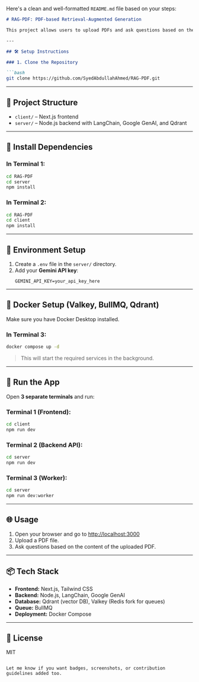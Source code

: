Here's a clean and well-formatted `README.md` file based on your steps:

```markdown
# RAG-PDF: PDF-based Retrieval-Augmented Generation

This project allows users to upload PDFs and ask questions based on their content using RAG (Retrieval-Augmented Generation) with vector search and LLMs.

---

## 🛠 Setup Instructions

### 1. Clone the Repository

```bash
git clone https://github.com/SyedAbdullahAhmed/RAG-PDF.git
```

---

## 📁 Project Structure

- `client/` – Next.js frontend
- `server/` – Node.js backend with LangChain, Google GenAI, and Qdrant

---

## 🔧 Install Dependencies

### In **Terminal 1**:
```bash
cd RAG-PDF
cd server
npm install
```

### In **Terminal 2**:
```bash
cd RAG-PDF
cd client
npm install
```

---

## 🔑 Environment Setup

1. Create a `.env` file in the `server/` directory.
2. Add your **Gemini API key**:
   ```
   GEMINI_API_KEY=your_api_key_here
   ```

---

## 🐳 Docker Setup (Valkey, BullMQ, Qdrant)

Make sure you have Docker Desktop installed.

### In **Terminal 3**:
```bash
docker compose up -d
```

> This will start the required services in the background.

---

## 🚀 Run the App

Open **3 separate terminals** and run:

### Terminal 1 (Frontend):
```bash
cd client
npm run dev
```

### Terminal 2 (Backend API):
```bash
cd server
npm run dev
```

### Terminal 3 (Worker):
```bash
cd server
npm run dev:worker
```

---

## 🌐 Usage

1. Open your browser and go to [http://localhost:3000](http://localhost:3000)
2. Upload a PDF file.
3. Ask questions based on the content of the uploaded PDF.

---

## 📦 Tech Stack

- **Frontend:** Next.js, Tailwind CSS
- **Backend:** Node.js, LangChain, Google GenAI
- **Database:** Qdrant (vector DB), Valkey (Redis fork for queues)
- **Queue:** BullMQ
- **Deployment:** Docker Compose

---

## 📄 License

MIT
```

Let me know if you want badges, screenshots, or contribution guidelines added too.
